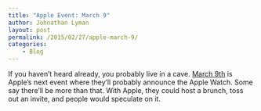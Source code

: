 ```yaml
---
title: "Apple Event: March 9"
author: Johnathan Lyman
layout: post
permalink: /2015/02/27/apple-march-9/
categories:
    - Blog
---
```


If you haven’t heard already, you probably live in a cave. [March 9th](http://www.appleworld.today/blog/2015/2/26/apple-sending-out-invites-to-a-march-9th-press-event) is Apple’s next event where they’ll probably announce the Apple Watch. Some say there’ll be more than that. With Apple, they could host a brunch, toss out an invite, and people would speculate on it.

